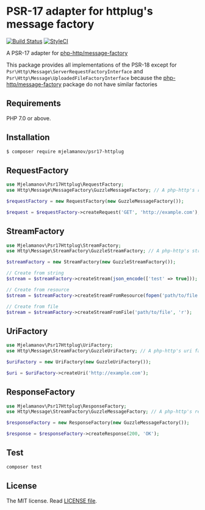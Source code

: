 # PSR-17 adapter for httplug's message factory

[![Build Status](https://travis-ci.com/mjelamanov/psr17-httplug.svg?branch=master)](https://travis-ci.com/mjelamanov/psr17-httplug)
[![StyleCI](https://github.styleci.io/repos/165729612/shield?branch=master)](https://github.styleci.io/repos/165729612)

A PSR-17 adapter for [php-http/message-factory](https://github.com/php-http/message-factory)

This package provides all implementations of the PSR-18 except for ``` Psr\Http\Message\ServerRequestFactoryInterface ```
and ``` Psr\Http\Message\UploadedFileFactoryInterface ``` because the
[php-http/message-factory](https://github.com/php-http/message-factory) package do not have similar factories

## Requirements

PHP 7.0 or above.

## Installation

``` bash
$ composer require mjelamanov/psr17-httplug
```

## RequestFactory

``` php
use Mjelamanov\Psr17Httplug\RequestFactory;
use Http\Message\MessageFactory\GuzzleMessageFactory; // A php-http's request factory implementation

$requestFactory = new RequestFactory(new GuzzleMessageFactory());

$request = $requestFactory->createRequest('GET', 'http://example.com');
```

## StreamFactory

``` php
use Mjelamanov\Psr17Httplug\StreamFactory;
use Http\Message\StreamFactory\GuzzleStreamFactory; // A php-http's stream factory implementation

$streamFactory = new StreamFactory(new GuzzleStreamFactory());

// Create from string
$stream = $streamFactory->createStream(json_encode(['test' => true]));

// Create from resource
$stream = $streamFactory->createStreamFromResource(fopen('path/to/file', 'r'));

// Create from file
$stream = $streamFactory->createStreamFromFile('path/to/file', 'r');
```

## UriFactory

``` php
use Mjelamanov\Psr17Httplug\UriFactory;
use Http\Message\StreamFactory\GuzzleUriFactory; // A php-http's uri factory implementation

$uriFactory = new UriFactory(new GuzzleUriFactory());

$uri = $uriFactory->createUri('http://example.com');
```

## ResponseFactory

``` php
use Mjelamanov\Psr17Httplug\ResponseFactory;
use Http\Message\StreamFactory\GuzzleMessageFactory; // A php-http's response factory implementation

$responseFactory = new ResponseFactory(new GuzzleMessageFactory());

$response = $responseFactory->createResponse(200, 'OK');
```

## Test

```bash
composer test
```

## License

The MIT license. Read [LICENSE file](https://github.com/mjelamanov/psr17-httplug/blob/master/LICENSE).